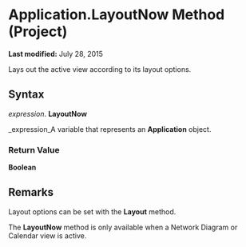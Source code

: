 
# Application.LayoutNow Method (Project)

 **Last modified:** July 28, 2015

Lays out the active view according to its layout options.

## Syntax

 _expression_. **LayoutNow**

 _expression_A variable that represents an  **Application** object.


### Return Value

 **Boolean**


## Remarks

Layout options can be set with the  **Layout** method.

The  **LayoutNow** method is only available when a Network Diagram or Calendar view is active.


